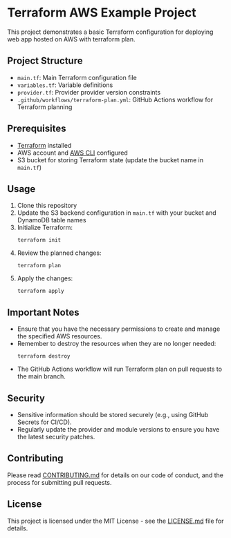 # Terraform AWS Example Project

This project demonstrates a basic Terraform configuration for deploying web app hosted on AWS with terraform plan.

## Project Structure

- `main.tf`: Main Terraform configuration file
- `variables.tf`: Variable definitions
- `provider.tf`: Provider provider version constraints
- `.github/workflows/terraform-plan.yml`: GitHub Actions workflow for Terraform planning

## Prerequisites

- [Terraform](https://www.terraform.io/downloads.html) installed
- AWS account and [AWS CLI](https://aws.amazon.com/cli/) configured
- S3 bucket for storing Terraform state (update the bucket name in `main.tf`)

## Usage

1. Clone this repository
2. Update the S3 backend configuration in `main.tf` with your bucket and DynamoDB table names
3. Initialize Terraform:
   ```
   terraform init
   ```
4. Review the planned changes:
   ```
   terraform plan
   ```
5. Apply the changes:
   ```
   terraform apply
   ```

## Important Notes

- Ensure that you have the necessary permissions to create and manage the specified AWS resources.
- Remember to destroy the resources when they are no longer needed:
  ```
  terraform destroy
  ```
- The GitHub Actions workflow will run Terraform plan on pull requests to the main branch.

## Security

- Sensitive information should be stored securely (e.g., using GitHub Secrets for CI/CD).
- Regularly update the provider and module versions to ensure you have the latest security patches.

## Contributing

Please read [CONTRIBUTING.md](CONTRIBUTING.md) for details on our code of conduct, and the process for submitting pull requests.

## License

This project is licensed under the MIT License - see the [LICENSE.md](LICENSE.md) file for details.
